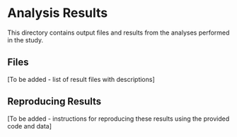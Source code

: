 # Analysis Results

This directory contains output files and results from the analyses performed in the study.

## Files

[To be added - list of result files with descriptions]

## Reproducing Results

[To be added - instructions for reproducing these results using the provided code and data]
